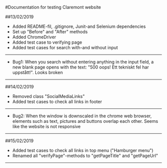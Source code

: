 #Documentation for testing Claremont website

##13/02/2019
* Added README-fil, .gitignore, Junit-and Selenium dependencies
* Set up "Before" and "After" methods
* Added ChromeDriver
* Added test case to verifying page
* Added test cases for search with-and without input
---
* Bug1: When you search without entering anything in the input field, a new blank page opens with the text: "500 oops! Ett tekniskt fel har uppstått!". Looks broken
---

##14/02/2019
* Removed class "SocialMediaLinks"
* Added test cases to check all links in footer
---
* Bug2: When the window is downscaled in the chrome web browser, elements such as text, pictures and buttons overlap each other. Seems like the website is not responsive
---

##15/02/2019
* Added test cases to check all links in top menu ("Hamburger menu")
* Renamed all "verifyPage"-methods to "getPageTitle" and "getPageUrl"
---

